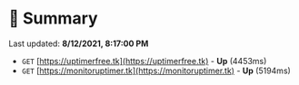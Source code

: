 # 📖 Summary
Last updated: **8/12/2021, 8:17:00 PM**

- `GET` [https://uptimerfree.tk](https://uptimerfree.tk) - **Up** (4453ms)
- `GET` [https://monitoruptimer.tk](https://monitoruptimer.tk) - **Up** (5194ms)
